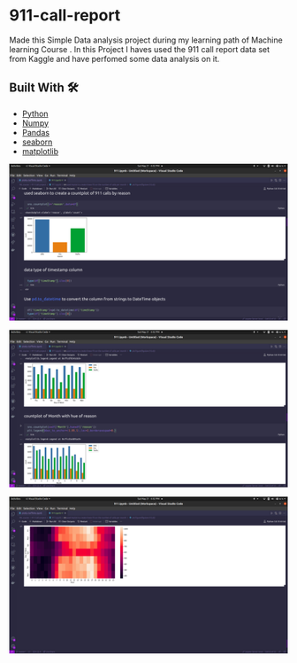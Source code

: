 # 911-call-report
Made this Simple Data analysis project during my learning path of Machine learning Course . In this Project I haves used the 911 call report data set from Kaggle and have perfomed some data analysis on it.

## Built With 🛠
- [Python](https://www.python.org/) 
- [Numpy](https://numpy.org/) 
- [Pandas](https://pandas.pydata.org/)
- [seaborn](https://seaborn.pydata.org/) 
- [matplotlib](https://matplotlib.org/)  

<p float="center">
  <img src="Screenshot from 2022-05-21 18-52-30.png" />
</p>

<p float="center">
  <img src="Screenshot from 2022-05-21 18-52-37.png" />
</p>


<p float="center">
  <img src="Screenshot from 2022-05-21 18-52-49.png" />
</p>

